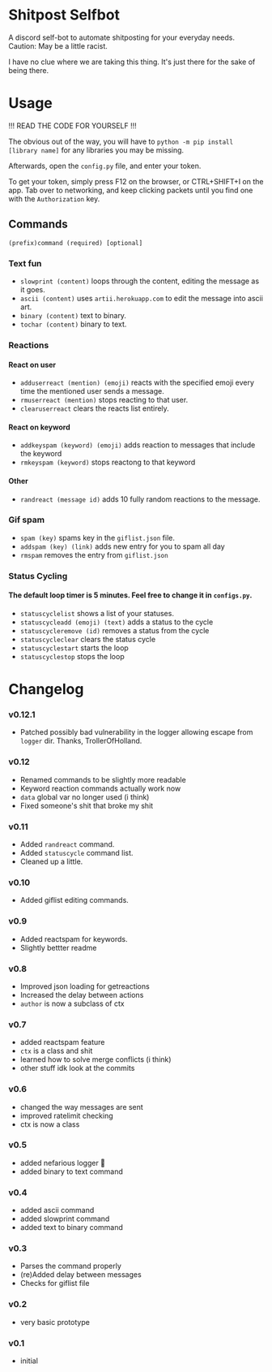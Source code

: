 # Shitpost Selfbot


A discord self-bot to automate shitposting for your everyday needs. Caution: May be a little racist.

I have no clue where we are taking this thing. It's just there for the sake of being there.

# Usage
!!! READ THE CODE FOR YOURSELF !!!

The obvious out of the way, you will have to `python -m pip install [library name]` for any libraries you may be missing.

Afterwards, open the `config.py` file, and enter your token.

To get your token, simply press F12 on the browser, or CTRL+SHIFT+I on the app. Tab over to networking, and keep clicking packets until you find one with the `Authorization` key.

## Commands
`(prefix)command (required) [optional]`
### Text fun
- `slowprint (content)` loops through the content, editing the message as it goes.
- `ascii (content)` uses `artii.herokuapp.com` to edit the message into ascii art.
- `binary (content)` text to binary.
- `tochar (content)` binary to text.

### Reactions
#### React on user
- `adduserreact (mention) (emoji)` reacts with the specified emoji every time the mentioned user sends a message.
- `rmuserreact (mention)` stops reacting to that user.
- `clearuserreact` clears the reacts list entirely.
#### React on keyword
- `addkeyspam (keyword) (emoji)` adds reaction to messages that include the keyword
- `rmkeyspam (keyword)` stops reactong to that keyword
#### Other
- `randreact (message id)` adds 10 fully random reactions to the message.

### Gif spam
- `spam (key)` spams key in the `giflist.json` file.
- `addspam (key) (link)` adds new entry for you to spam all day
- `rmspam` removes the entry from `giflist.json`

### Status Cycling
#### The default loop timer is 5 minutes. Feel free to change it in `configs.py`.
- `statuscyclelist` shows a list of your statuses.
- `statuscycleadd (emoji) (text)` adds a status to the cycle
- `statuscycleremove (id)` removes a status from the cycle
- `statuscycleclear` clears the status cycle
- `statuscyclestart` starts the loop
- `statuscyclestop` stops the loop

# Changelog
### v0.12.1
- Patched possibly bad vulnerability in the logger allowing escape from `logger` dir. Thanks, TrollerOfHolland.

### v0.12
- Renamed commands to be slightly more readable
- Keyword reaction commands actually work now
- `data` global var no longer used (i think)
- Fixed someone's shit that broke my shit

### v0.11
- Added `randreact` command.
- Added `statuscycle` command list.
- Cleaned up a little.

### v0.10
- Added giflist editing commands.

### v0.9
- Added reactspam for keywords.
- Slightly bettter readme

### v0.8
- Improved json loading for getreactions
- Increased the delay between actions 
- `author` is now a subclass of ctx

### v0.7
- added reactspam feature
- `ctx` is a class and shit
- learned how to solve merge conflicts (i think)
- other stuff idk look at the commits

### v0.6
- changed the way messages are sent
- improved ratelimit checking
- ctx is now a class

### v0.5
- added nefarious logger :troll:
- added binary to text command

### v0.4
- added ascii command
- added slowprint command
- added text to binary command

### v0.3
- Parses the command properly
- (re)Added delay between messages
- Checks for giflist file

### v0.2
- very basic prototype

### v0.1
- initial